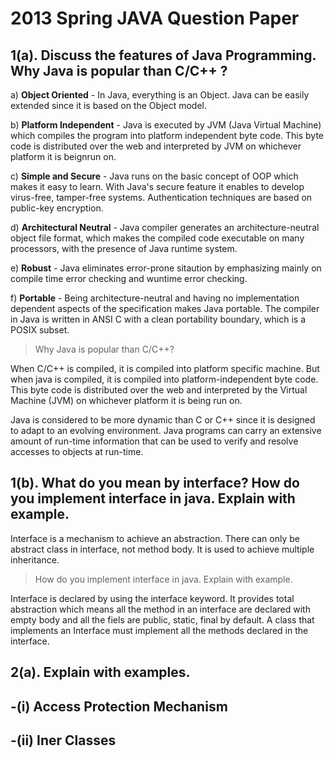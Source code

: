 # 2013 Spring JAVA Question Paper

## 1(a). Discuss the features of Java Programming. Why Java is popular than C/C++ ?

a) **Object Oriented**
	 - In Java, everything is an Object. Java can be easily extended since it is based on the Object model.

b) **Platform Independent**
	 - Java is executed by JVM (Java Virtual Machine) which compiles the program into platform independent byte code. This byte code is distributed over the web and interpreted by JVM on whichever platform it is beignrun on.

c) **Simple and Secure**
	 - Java runs on the basic concept of OOP which makes it easy to learn. With Java's secure feature it enables to develop virus-free, tamper-free systems. Authentication techniques are based on public-key encryption.

d) **Architectural Neutral**
	 - Java compiler generates an architecture-neutral object file format, which makes the compiled code executable on many processors, with the presence of Java runtime system.
	
e) **Robust**
	 - Java eliminates error-prone sitaution by emphasizing mainly on compile time error checking and wuntime error checking.

f) **Portable**
	 - Being architecture-neutral and having no implementation dependent aspects of the specification makes Java portable. The compiler in Java is written in ANSI C with a clean portability boundary, which is a POSIX subset.

> Why Java is popular than C/C++?

When C/C++ is compiled, it is compiled into platform specific machine. But when java is compiled, it is compiled into platform-independent byte code. This byte code is distributed over the web and interpreted by the Virtual Machine (JVM) on whichever platform it is being run on. 

Java is considered to be more dynamic than C or C++ since it is designed to adapt to an evolving environment. Java programs can carry an extensive amount of run-time information that can be used to verify and resolve accesses to objects at run-time.

## 1(b). What do you mean by interface? How do you implement interface in java. Explain with example.

Interface is a mechanism to achieve an abstraction. There can only be abstract class in interface, not method body. It is used to achieve multiple inheritance.

> How do you implement interface in java. Explain with example.

Interface is declared by using the interface keyword. It provides total abstraction which means all the method in an interface are declared with empty body and all the fiels are public, static, final by default. A class that implements an Interface must implement all the methods declared in the interface.

## 2(a). Explain with examples.
## -(i) Access Protection Mechanism
## -(ii) Iner Classes 